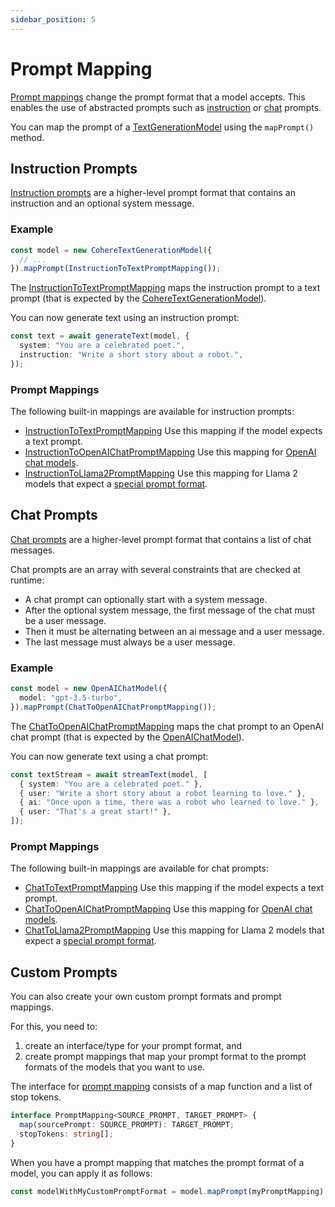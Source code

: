 ```yaml
---
sidebar_position: 5
---
```


# Prompt Mapping

[Prompt mappings](/api/interfaces/PromptMapping) change the prompt format that a model accepts.
This enables the use of abstracted prompts such as [instruction](/api/modules#instructionprompt) or [chat](/api/modules#chatprompt) prompts.

You can map the prompt of a [TextGenerationModel](/api/interfaces/TextGenerationModel) using the `mapPrompt()` method.

## Instruction Prompts

[Instruction prompts](/api/modules#instructionprompt) are a higher-level prompt format that contains an instruction and an optional system message.

### Example

```ts
const model = new CohereTextGenerationModel({
  // ...
}).mapPrompt(InstructionToTextPromptMapping());
```

The [InstructionToTextPromptMapping](/api/modules#instructiontotextpromptmapping) maps the instruction prompt to a text prompt (that is expected by the [CohereTextGenerationModel](/api/classes/CohereTextGenerationModel)).

You can now generate text using an instruction prompt:

```ts
const text = await generateText(model, {
  system: "You are a celebrated poet.",
  instruction: "Write a short story about a robot.",
});
```

### Prompt Mappings

The following built-in mappings are available for instruction prompts:

- [InstructionToTextPromptMapping](/api/modules#instructiontotextpromptmapping)
  Use this mapping if the model expects a text prompt.
- [InstructionToOpenAIChatPromptMapping](/api/modules#instructiontoopenaichatpromptmapping)
  Use this mapping for [OpenAI chat models](/api/classes/OpenAIChatModel).
- [InstructionToLlama2PromptMapping](/api/modules#instructiontollama2promptmapping)
  Use this mapping for Llama 2 models that expect a [special prompt format](https://www.philschmid.de/llama-2#how-to-prompt-llama-2-chat).

## Chat Prompts

[Chat prompts](/api/modules#chatprompt) are a higher-level prompt format that contains a list of chat messages.

Chat prompts are an array with several constraints that are checked at runtime:

- A chat prompt can optionally start with a system message.
- After the optional system message, the first message of the chat must be a user message.
- Then it must be alternating between an ai message and a user message.
- The last message must always be a user message.

### Example

```ts
const model = new OpenAIChatModel({
  model: "gpt-3.5-turbo",
}).mapPrompt(ChatToOpenAIChatPromptMapping());
```

The [ChatToOpenAIChatPromptMapping](/api/modules#chattoopenaichatpromptmapping) maps the chat prompt to an OpenAI chat prompt (that is expected by the [OpenAIChatModel](/api/classes/OpenAIChatModel)).

You can now generate text using a chat prompt:

```ts
const textStream = await streamText(model, [
  { system: "You are a celebrated poet." },
  { user: "Write a short story about a robot learning to love." },
  { ai: "Once upon a time, there was a robot who learned to love." },
  { user: "That's a great start!" },
]);
```

### Prompt Mappings

The following built-in mappings are available for chat prompts:

- [ChatToTextPromptMapping](/api/modules#chattotextpromptmapping)
  Use this mapping if the model expects a text prompt.
- [ChatToOpenAIChatPromptMapping](/api/modules#chattoopenaichatpromptmapping)
  Use this mapping for [OpenAI chat models](/api/classes/OpenAIChatModel).
- [ChatToLlama2PromptMapping](/api/modules#chattollama2promptmapping)
  Use this mapping for Llama 2 models that expect a [special prompt format](https://www.philschmid.de/llama-2#how-to-prompt-llama-2-chat).

## Custom Prompts

You can also create your own custom prompt formats and prompt mappings.

For this, you need to:

1. create an interface/type for your prompt format, and
2. create prompt mappings that map your prompt format to the prompt formats of the models that you want to use.

The interface for [prompt mapping](/api/interfaces/PromptMapping) consists of a map function
and a list of stop tokens.

```ts
interface PromptMapping<SOURCE_PROMPT, TARGET_PROMPT> {
  map(sourcePrompt: SOURCE_PROMPT): TARGET_PROMPT;
  stopTokens: string[];
}
```

When you have a prompt mapping that matches the prompt format of a model, you can apply it as follows:

```ts
const modelWithMyCustomPromptFormat = model.mapPrompt(myPromptMapping);
```
